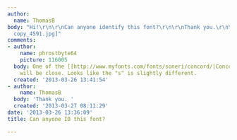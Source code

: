 ```yaml
---
author:
  name: ThomasB
body: "Hi!\r\n\r\nCan anyone identify this font?\r\n\r\nThank you.\r\n\r\n[img:sites/default/files/old-images/EJ_logo_standard_pantone
  copy_4591.jpg]"
comments:
- author:
    name: phrostbyte64
    picture: 116005
  body: One of the [[http://www.myfonts.com/fonts/soneri/concord/|Concord]] family
    will be close. Looks like the "s" is slightly different.
  created: '2013-03-26 13:41:54'
- author:
    name: ThomasB
  body: 'Thank you. '
  created: '2013-03-27 08:11:29'
date: '2013-03-26 13:36:09'
title: Can anyone ID this font?

---
```

